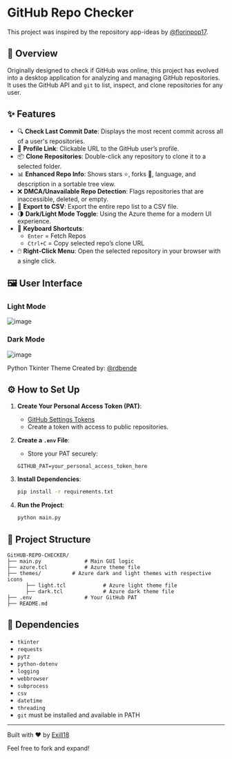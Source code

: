 # GitHub Repo Checker

This project was inspired by the repository app-ideas by [@florinpop17](https://github.com/florinpop17/app-ideas).

## 🧠 Overview
Originally designed to check if GitHub was online, this project has evolved into a desktop application for analyzing and managing GitHub repositories. It uses the GitHub API and `git` to list, inspect, and clone repositories for any user.

## ✨ Features

- 🔍 **Check Last Commit Date**: Displays the most recent commit across all of a user's repositories.
- 🔗 **Profile Link**: Clickable URL to the GitHub user’s profile.
- 📦 **Clone Repositories**: Double-click any repository to clone it to a selected folder.
- 📊 **Enhanced Repo Info**: Shows stars ⭐, forks 🍴, language, and description in a sortable tree view.
- ❌ **DMCA/Unavailable Repo Detection**: Flags repositories that are inaccessible, deleted, or empty.
- 💾 **Export to CSV**: Export the entire repo list to a CSV file.
- 🌗 **Dark/Light Mode Toggle**: Using the Azure theme for a modern UI experience.
- 🔁 **Keyboard Shortcuts**:
  - `Enter` = Fetch Repos
  - `Ctrl+C` = Copy selected repo’s clone URL
- 🖱️ **Right-Click Menu**: Open the selected repository in your browser with a single click.

## 🖼️ User Interface

### Light Mode
![image](https://github.com/user-attachments/assets/bc8e4657-6457-43b5-ba45-327e1ac7d951)

### Dark Mode
![image](https://github.com/user-attachments/assets/1340160a-c919-4b9a-b9d7-d3b8d16fe8f7)

Python Tkinter Theme Created by: [@rdbende](https://github.com/rdbende/Azure-ttk-theme/tree/main)


## ⚙️ How to Set Up

1. **Create Your Personal Access Token (PAT)**:
   - [GitHub Settings Tokens](https://github.com/settings/tokens?type=beta)
   - Create a token with access to public repositories.

2. **Create a `.env` File**:
   - Store your PAT securely:
   ```env
   GITHUB_PAT=your_personal_access_token_here
   ```

3. **Install Dependencies**:
   ```bash
   pip install -r requirements.txt
   ```

4. **Run the Project**:
   ```bash
   python main.py
   ```

## 📁 Project Structure 
```
GitHUB-REPO-CHECKER/
├── main.py              # Main GUI logic
├── azure.tcl            # Azure theme file
├── themes/          # Azure dark and light themes with respective icons
      ├── light.tcl            # Azure light theme file
      ├── dark.tcl             # Azure dark theme file
├── .env                 # Your GitHub PAT
├── README.md
```

## 🧩 Dependencies
- `tkinter`
- `requests`
- `pytz`
- `python-dotenv`
- `logging`
- `webbrowser`
- `subprocess`
- `csv`
- `datetime`
- `threading`
- `git` must be installed and available in PATH

---

Built with ❤️ by [Exill18](https://github.com/Exill18)

Feel free to fork and expand!
